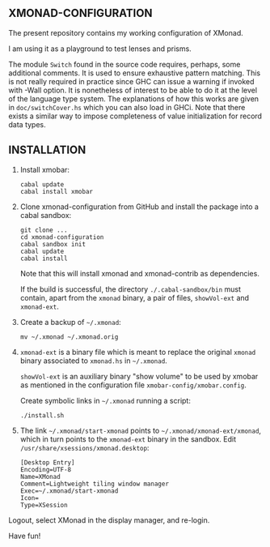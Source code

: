## XMONAD-CONFIGURATION

The present repository contains my working configuration of XMonad.  

I am using it as a playground to test lenses and prisms.

The module `Switch` found in the source code requires, perhaps, some additional comments. It is used to ensure exhaustive pattern matching. This is not really required in practice since GHC can issue a warning if invoked with -Wall option. It is nonetheless of interest to be able to do it at the level of the language type system. The explanations of how this works are given in `doc/switchCover.hs` which you can also load in GHCi. Note that there exists a similar way to impose completeness of value initialization for record data types. 

## INSTALLATION

1. Install xmobar:

   ```
   cabal update  
   cabal install xmobar  
   ```
   
1. Clone xmonad-configuration from GitHub and install the package into a cabal sandbox: 

   ```
   git clone ...  
   cd xmonad-configuration  
   cabal sandbox init  
   cabal update  
   cabal install   
   ```

   Note that this will install xmonad and xmonad-contrib as dependencies. 

   If the build is successful, the directory `./.cabal-sandbox/bin` must contain, apart from the `xmonad` binary, a pair of files, `showVol-ext` and `xmonad-ext`. 

2. Create a backup of `~/.xmonad`:

   ```
   mv ~/.xmonad ~/.xmonad.orig  
   ```

3. `xmonad-ext` is a binary file which is meant to replace the original `xmonad` binary associated to `xmonad.hs` in `~/.xmonad`.  

   `showVol-ext` is an auxiliary binary "show volume" to be used by xmobar as mentioned in the configuration file `xmobar-config/xmobar.config`.  

    Create symbolic links in `~/.xmonad` running a script:

   ```
   ./install.sh
   ```

4. The link `~/.xmonad/start-xmonad` points to `~/.xmonad/xmonad-ext/xmonad`, which in turn points to the `xmonad-ext` binary in the sandbox. Edit `/usr/share/xsessions/xmonad.desktop`: 

   ```
   [Desktop Entry]  
   Encoding=UTF-8  
   Name=XMonad  
   Comment=Lightweight tiling window manager  
   Exec=~/.xmonad/start-xmonad  
   Icon=  
   Type=XSession  
   ```

Logout, select XMonad in the display manager, and re-login.  

Have fun!
